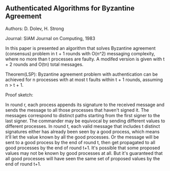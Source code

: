

## Authenticated Algorithms for Byzantine Agreement

Authors: D. Dolev, H. Strong

Journal: SIAM Journal on Computing, 1983

In this paper is presented an algorithm that solves Byzantine agreement
(consensus) problem in t + 1 rounds with O(n^2) messaging complexity,
where no more than t processes are faulty. A modifed version is given
with t + 2 rounds and O(tn) total messages.

Theorem(LSP): Byzantine agreement problem with authentication can be
achieved for n processes with at most t faults within t + 1 rounds,
assuming n > t + 1.

Proof sketch:

In round r, each process appends its signature to the received message
and sends the message to all those processes that haven't signed it.
The messages correspond to distinct paths starting from the first
signer to the last signer. The commander may be equivocal by sending
different values to different processes. In round t, each valid
message that includes t distinct signatures either has already been seen 
by a good process, which means it'll let the value known by all the
good processes. Or the message will be sent to a good process by the
end of round t, then get propagated to all good processes by the end
of round t+1. It's possible that some proposed values may not be known
by good processes at all. But it's guaranteed that all good processes
will have seen the same set of proposed values by the end of round
t+1.


